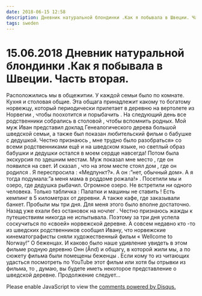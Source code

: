 ```yaml
---
date: 2018-06-15 12:58
description: Дневник натуральной блондинки .Как я побывала в Швеции. Часть вторая.
tags: sweden
---
```

# 15.06.2018 Дневник натуральной блондинки .Как я побывала в Швеции. Часть вторая.

Расположились мы в общежитии. У каждой семьи было по комнате. Кухня и столовая общие.  Эта общага принадлежит какому то богатому норвежцу, который периодически прилетает в деревню на вертолете из Норвегии , чтобы поохотится и порыбачить . На следующий день все родственники собрались в столовой , чтобы вспомнить родных. Мой муж Иван представил доклад Генеалогического дерева большой шведской семьи, а также был показан любительский фильм  о бабушке с дедушкой. Честно признаюсь , мне трудно было разобраться» со всеми родственниками ещё и на шведском языке, но светлый образ бабушки и дедушки остался в моем сердце навсегда!                      Потом была экскурсия по здешним местам. Муж показал мне место , где он появился на свет. И сказал , что на этом месте стоял дом , где он родился . Я переспросила : «Медпункт?». А он :”нет, обычный дом». А я тогда подумала:”а меня мама в роддоме рожала!» .  Посетили мы и озеро, где дедушка рыбачил. Огромное озеро. Не встретили ни одного человека. Только табличка : Палатки и машины не ставить !   Есть кемпинг в 5 километрах от деревни. А также кафе, где заказывали  банкет. Пробыли мы три дня. Для меня этого было вполне достаточно. Назад уже ехали без остановок на ночлег .  Честно признаюсь жажды к путешествиям никогда не испытывала. Поэтому за три дня успела соскучиться по «своей» норвежской деревне.   А совсем недавно кто -то из шведских родственников сообщил Ивану, что норвежские кинематографисты сняли художественный фильм « Wellcome to Norway!”  О беженцах. И каково было наше удивление увидеть в этом фильме родную деревню Онн (Ånd) и общагу, в которой жили мы, а по сюжету фильма были помещены беженцы . Если кому то из читающих удасться посмотреть по YouTube этот фильм или хотя бы отрывки из фильма, то , думаю, вы будете иметь некоторое представление о шведской деревне.               Продолжение следует...

<div id="disqus_thread"></div>
<script>
    /**
    *  RECOMMENDED CONFIGURATION VARIABLES: EDIT AND UNCOMMENT THE SECTION BELOW TO INSERT DYNAMIC VALUES FROM YOUR PLATFORM OR CMS.
    *  LEARN WHY DEFINING THESE VARIABLES IS IMPORTANT: https://disqus.com/admin/universalcode/#configuration-variables    */
    /*
    var disqus_config = function () {
    this.page.url = PAGE_URL;  // Replace PAGE_URL with your page's canonical URL variable
    this.page.identifier = PAGE_IDENTIFIER; // Replace PAGE_IDENTIFIER with your page's unique identifier variable
    };
    */
    (function() { // DON'T EDIT BELOW THIS LINE
    var d = document, s = d.createElement('script');
    s.src = 'https://irina-blog-1.disqus.com/embed.js';
    s.setAttribute('data-timestamp', +new Date());
    (d.head || d.body).appendChild(s);
    })();
</script>
<noscript>Please enable JavaScript to view the <a href="https://disqus.com/?ref_noscript">comments powered by Disqus.</a></noscript>
